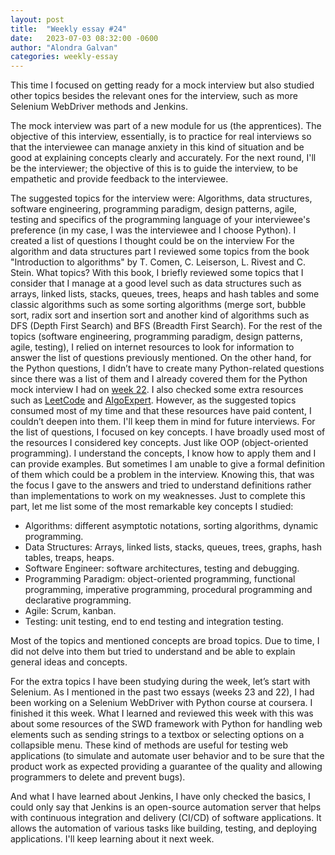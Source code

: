 ```yaml
---
layout: post
title:  "Weekly essay #24"
date:   2023-07-03 08:32:00 -0600
author: "Alondra Galvan"
categories: weekly-essay
---
```


This time I focused on getting ready for a mock interview but also studied other topics besides the relevant ones for the interview, such as more Selenium WebDriver methods and Jenkins. 

The mock interview was part of a new module for us (the apprentices). The objective of this interview, essentially, is to practice for real interviews so that the interviewee can manage anxiety in this kind of situation and be good at explaining concepts clearly and accurately. For the next round, I'll be the interviewer; the objective of this is to guide the interview, to be empathetic and provide feedback to the interviewee.

The suggested topics for the interview were: Algorithms, data structures, software engineering, programming paradigm, design patterns, agile, testing and specifics of the programming language of your interviewee's preference (in my case, I was the interviewee and I choose Python).
I created a list of questions I thought could be on the interview
For the algorithm and data structures part I reviewed some topics from the book "Introduction to algorithms" by T. Comen, C. Leiserson, L. Rivest and C. Stein. What topics? With this book, I briefly reviewed some topics that I consider that I manage at a good level such as data structures such as arrays, linked lists, stacks, queues, trees, heaps and hash tables and some classic algorithms such as some sorting algorithms (merge sort, bubble sort, radix sort and insertion sort and another kind of algorithms such as DFS (Depth First Search) and BFS (Breadth First Search).
For the rest of the topics (software engineering, programming paradigm, design patterns, agile, testing), I relied on internet resources to look for information to answer the list of questions previously mentioned. 
On the other hand, for the Python questions, I didn’t have to create many Python-related questions since there was a list of them and I already covered them for the Python mock interview I had on [week 22](https://alond-ra.github.io/github.io/weekly-essay/2023/06/19/Week-22.html).
I also checked some extra resources such as [LeetCode](https://leetcode.com/) and [AlgoExpert](https://www.algoexpert.io/). However, as the suggested topics consumed most of my time and that these resources have paid content, I couldn’t deepen into them. I'll keep them in mind for future interviews.
For the list of questions, I focused on key concepts. I have broadly used most of the resources I considered key concepts. Just like OOP (object-oriented programming). I understand the concepts, I know how to apply them and I can provide examples. But sometimes I am unable to give a formal definition of them which could be a problem in the interview. Knowing this, that was the focus I gave to the answers and tried to understand definitions rather than implementations to work on my weaknesses.
Just to complete this part, let me list some of the most remarkable key concepts I studied:

* Algorithms: different asymptotic notations, sorting algorithms, dynamic programming.
* Data Structures: Arrays, linked lists, stacks, queues, trees, graphs, hash tables, treaps, heaps.
* Software Engineer: software architectures, testing and debugging.
* Programming Paradigm: object-oriented programming, functional programming, imperative programming, procedural programming and declarative programming.
* Agile: Scrum, kanban.
* Testing: unit testing, end to end testing and integration testing.

Most of the topics and mentioned concepts are broad topics. Due to time,  I did not delve into them but tried to understand and be able to explain general ideas and concepts.

For the extra topics I have been studying during the week, let’s start with Selenium. As I mentioned in the past two essays (weeks 23 and 22), I had been working on a Selenium WebDriver with Python course at coursera. I finished it this week. What I learned and reviewed this week with this was about some resources of the SWD framework with Python for handling web elements such as sending strings to a textbox or selecting options on a collapsible menu. These kind of methods are useful for testing web applications (to simulate and automate user behavior and to be sure that the product work as expected providing a guarantee of the quality and allowing programmers to delete and prevent bugs).

And what I have learned about Jenkins, I have only checked the basics, I could only say that Jenkins is an open-source automation server that helps with continuous integration and delivery (CI/CD) of software applications. It allows the automation of various tasks like building, testing, and deploying applications. I'll keep learning about it next week.


